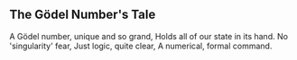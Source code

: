 ## The Gödel Number's Tale

A Gödel number, unique and so grand,
Holds all of our state in its hand.
No 'singularity' fear,
Just logic, quite clear,
A numerical, formal command.
